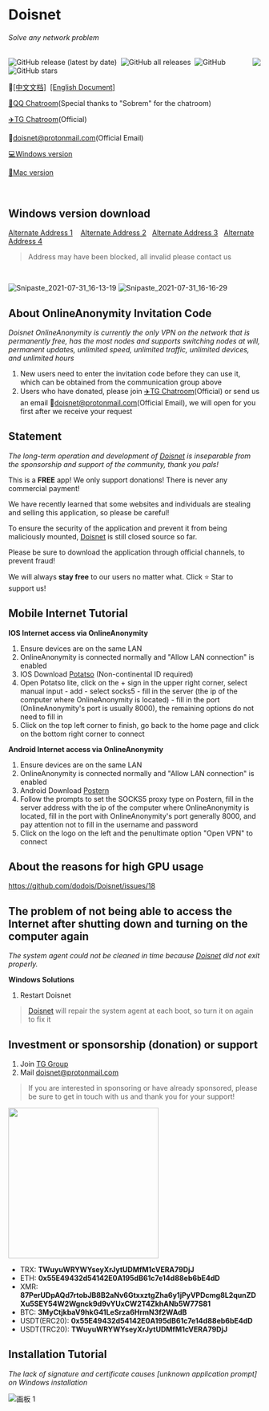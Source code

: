 # Doisnet 
###### Solve any network problem

<img align="right" src="https://user-images.githubusercontent.com/73285310/117543679-68f9b680-b050-11eb-9286-7d806d6f5f08.png">
<p>
  <img alt="GitHub release (latest by date)" src="https://img.shields.io/github/downloads/dodois/Doisnet/latest/total?style=flat-square">&nbsp;
  <img alt="GitHub all releases" src="https://img.shields.io/github/downloads/dodois/Doisnet/total?style=flat-square">&nbsp;
  <img alt="GitHub" src="https://img.shields.io/github/license/dodois/Doisnet?style=flat-square">&nbsp;
  <img alt="GitHub stars" src="https://img.shields.io/github/stars/dodois/Doisnet?style=flat-square">
</p>

:page_facing_up:[[中文文档]](https://github.com/dodois/Doisnet)&nbsp;&nbsp;[[English Document]](https://github.com/dodois/Doisnet/blob/main/EN-README.md)

[:penguin:QQ Chatroom](https://jq.qq.com/?_wv=1027&k=ytGmINy8)(Special thanks to "Sobrem" for the chatroom)

[:airplane:TG Chatroom](https://t.me/dosvpn)(Official)

📧<doisnet@protonmail.com>(Official Email)

[:computer:Windows version](http://dlj.bz/doisnet)

[:apple:Mac version](https://github.com/dodois/Doisnet/issues/3)

<br/>

## Windows version download
[Alternate Address 1](http://dlj.bz/Win64Doisnet) &nbsp;&nbsp;
[Alternate Address 2](https://hub.fastgit.org/dodois/Doisnet/releases/download/v0.1.7/doisnet-0.1.7.Setup.exe)&nbsp;&nbsp;
[Alternate Address 3](https://github.com/dodois/Doisnet/releases/download/v0.1.7/doisnet-0.1.7.Setup.exe)&nbsp;&nbsp; 
[Alternate Address 4](https://doisnet.com/api/v1/app/download/win64)
> Address may have been blocked, all invalid please contact us

<br/>

![Snipaste_2021-07-31_16-13-19](https://user-images.githubusercontent.com/73285310/127733596-820aeef9-dd16-4a6d-9712-f6bdc45b0507.png)
![Snipaste_2021-07-31_16-16-29](https://user-images.githubusercontent.com/73285310/127733682-54177fe6-ba80-4d10-a465-68ff4419bb3c.png)

## About OnlineAnonymity Invitation Code

*Doisnet OnlineAnonymity is currently the only VPN on the network that is permanently free, has the most nodes and supports switching nodes at will, permanent updates, unlimited speed, unlimited traffic, unlimited devices, and unlimited hours*

1. New users need to enter the invitation code before they can use it, which can be obtained from the communication group above
2. Users who have donated, please join [:airplane:TG Chatroom](https://t.me/dosvpn)(Official) or send us an email 📧<doisnet@protonmail.com>(Official Email), we will open for you first after we receive your request

## Statement

*The long-term operation and development of [Doisnet](https://github.com/dodois/Doisnet) is inseparable from the sponsorship and support of the community, thank you pals!*

This is a **FREE** app! We only support donations! There is never any commercial payment!

We have recently learned that some websites and individuals are stealing and selling this application, so please be careful!

To ensure the security of the application and prevent it from being maliciously mounted, [Doisnet](https://github.com/dodois/Doisnet) is still closed source so far.

Please be sure to download the application through official channels, to prevent fraud!

We will always **stay free** to our users no matter what. Click ⭐ Star to support us!

## Mobile Internet Tutorial
**IOS Internet access via OnlineAnonymity**
1. Ensure devices are on the same LAN
2. OnlineAnonymity is connected normally and "Allow LAN connection" is enabled
3. IOS Download [Potatso](https://potatso.com/) (Non-continental ID required) 
4. Open Potatso lite, click on the + sign in the upper right corner, select manual input - add - select socks5 - fill in the server (the ip of the computer where OnlineAnonymity is located) - fill in the port (OnlineAnonymity's port is usually 8000), the remaining options do not need to fill in
5. Click on the top left corner to finish, go back to the home page and click on the bottom right corner to connect

**Android Internet access via OnlineAnonymity**
1. Ensure devices are on the same LAN
2. OnlineAnonymity is connected normally and "Allow LAN connection" is enabled
3. Android Download [Postern](https://play.google.com/store/apps/details?id=com.tunnelworkshop.postern&hl=en_US&gl=US)
4. Follow the prompts to set the SOCKS5 proxy type on Postern, fill in the server address with the ip of the computer where OnlineAnonymity is located, fill in the port with OnlineAnonymity's port generally 8000, and pay attention not to fill in the username and password
5. Click on the logo on the left and the penultimate option "Open VPN" to connect

## About the reasons for high GPU usage
https://github.com/dodois/Doisnet/issues/18

## The problem of not being able to access the Internet after shutting down and turning on the computer again
*The system agent could not be cleaned in time because [Doisnet](https://github.com/dodois/Doisnet) did not exit properly.*

**Windows Solutions**
1. Restart Doisnet
> [Doisnet](https://github.com/dodois/Doisnet) will repair the system agent at each boot, so turn it on again to fix it

## Investment or sponsorship (donation) or support
1. Join [TG Group](https://t.me/dosvpn)
2. Mail <doisnet@protonmail.com>
> If you are interested in sponsoring or have already sponsored, please be sure to get in touch with us and thank you for your support!
<img src="https://user-images.githubusercontent.com/73285310/128438492-119e67c4-9ddf-46cb-93fe-1542d9117bdc.jpeg" width = "300"/>

- TRX: **TWuyuWRYWYseyXrJytUDMfM1cVERA79DjJ**
- ETH: **0x55E49432d54142E0A195dB61c7e14d88eb6bE4dD**
- XMR: **87PerUDpAQd7rtobJB8B2aNv6GtxxztgZha6y1jPyVPDcmg8L2qunZDXu5SEY54W2Wgnck9d9vYUxCW2T4ZkhANb5W77S81**
- BTC: **3MyCtjkbaV9hkG41LeSrza6HrmN3f2WAdB**
- USDT(ERC20): **0x55E49432d54142E0A195dB61c7e14d88eb6bE4dD**
- USDT(TRC20): **TWuyuWRYWYseyXrJytUDMfM1cVERA79DjJ**

## Installation Tutorial
*The lack of signature and certificate causes [unknown application prompt] on Windows installation*

![画板 1](https://user-images.githubusercontent.com/73285310/124885343-c0db7c00-e005-11eb-813e-0b948b95161d.png)
